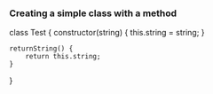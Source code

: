 ### Creating a simple class with a method

class Test {
    constructor(string) {
        this.string = string;
    }

    returnString() {
        return this.string;
    }
}